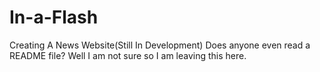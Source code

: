 # In-a-Flash
Creating A News Website(Still In Development)
Does anyone even read a README file? Well I am not sure so I am leaving this here.
